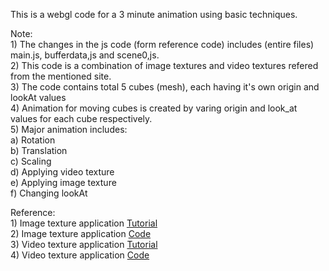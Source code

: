 This is a webgl code for a 3 minute animation using basic techniques.


Note:                                                                                                                       
      1) The changes in the js code (form reference code) includes (entire files) main.js, bufferdata,js and scene0,js.      
      2) This code is a combination of image textures and video textures refered from the mentioned site.      
      3) The code contains total 5 cubes (mesh), each having it's own origin and lookAt values                                          
      4) Animation for moving cubes is created by varing origin and look_at values for each cube respectively.                       
      5) Major animation includes:                                                                                                                             
                  a) Rotation                                                                                      
                  b) Translation                                                                                
                  c) Scaling                                                                                                                                                      
                  d) Applying video texture                                                                
                  e) Applying image texture                                                                                   
                  f) Changing lookAt                                                                                        
      



Reference:                                                                                 
      1) Image texture application [Tutorial](https://developer.mozilla.org/en-US/docs/Web/API/WebGL_API/Tutorial/Using_textures_in_WebGL)          
      2) Image texture application [Code](https://github.com/mdn/webgl-examples/blob/gh-pages/tutorial/sample7/webgl-demo.js)               
      3) Video texture application [Tutorial](https://developer.mozilla.org/en-US/docs/Web/API/WebGL_API/Tutorial/Animating_textures_in_WebGL)          
      4) Video texture application [Code](https://github.com/mdn/webgl-examples/blob/gh-pages/tutorial/sample8/webgl-demo.js)
